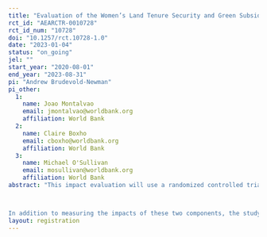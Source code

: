 ```yaml
---
title: "Evaluation of the Women’s Land Tenure Security and Green Subsidy Components of NBCA-CLUSA’s PROMAC II Program in Mozambique"
rct_id: "AEARCTR-0010728"
rct_id_num: "10728"
doi: "10.1257/rct.10728-1.0"
date: "2023-01-04"
status: "on_going"
jel: ""
start_year: "2020-08-01"
end_year: "2023-08-31"
pi: "Andrew Brudevold-Newman"
pi_other:
  1:
    name: Joao Montalvao
    email: jmontalvao@worldbank.org
    affiliation: World Bank
  2:
    name: Claire Boxho
    email: cboxho@worldbank.org
    affiliation: World Bank
  3:
    name: Michael O'Sullivan
    email: mosullivan@worldbank.org
    affiliation: World Bank
abstract: "This impact evaluation will use a randomized controlled trial approach to measure the stand-alone and complimentary impacts of two components of an international NGO's agricultural program: land-use documentation and the distribution of long-term agricultural investment bundles. The land-use documentation component formalizes land-use rights though the formalized rights may not be sold or collateralized.  The land-use titles are offered to households conditional on a woman’s name on the title (either co-titled or registering it exclusively under her name). This offer will include a discussion of the benefits of land titling and co-titling to encourage uptake. The long-term investment bundle offers women a package of fruit-tree seedlings together with pesticides, fungicide, and other inputs such as cassava, sweet potato, and pumpkin cuttings designed to help farmers in the shorter-term. This portion of the study centers on randomizing 1,000 eligible households (those who farm their own land but do not have land-use titles, and are either married or female) into one of three treatment groups or a control group: the first treatment group will receive land-use titles, the second treatment group will receive the input subsidies, and the third treatment group will receive both the land-use titles and the input subsidies.  

In addition to measuring the impacts of these two components, the study will also use the distribution of the long-term investment bundles to measure the short-term impacts of the land-use title on willingness to invest in agricultural inputs. Specifically, the bundles will initially be distributed through a take-it-or-leave-it offer conducted under a willingness to pay experiment, presented to the household's head woman together with her husband, if married. After detailing the bundle, the representatives presented the women with an opportunity to commit to purchasing the bundle at one of six randomly selected subsidy levels: 96\%, 87\%, 79\%, 71\%, 63\%, and 54\%. The women were only presented with one of the prices and were told that they would not have another opportunity to purchase the bundle. After confirming that the respondents understood the offer and the market value of the bundle, the representatives presented the women with the final offer and recorded the purchase decision.  This portion of the study will jointly examine the impacts of the land-use demarcation and subsidy offer on the likelihood of accepting the agricultural investment opportunity.  "
layout: registration
---
```


